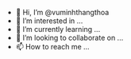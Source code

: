 - 👋 Hi, I’m @vuminhthangthoa
- 👀 I’m interested in ...
- 🌱 I’m currently learning ...
- 💞️ I’m looking to collaborate on ...
- 📫 How to reach me ...

<!---
vuminhthangthoa/vuminhthangthoa is a ✨ special ✨ repository because its `README.md` (this file) appears on your GitHub profile.
You can click the Preview link to take a look at your changes.
--->
